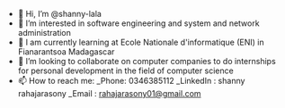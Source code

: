 - 👋 Hi, I’m @shanny-lala
- 👀 I’m interested in software engineering and system and network administration
- 🌱 I am currently learning at Ecole Nationale d'informatique (ENI) in Fianarantsoa Madagascar
- 💞️ I’m looking to collaborate on computer companies to do internships for personal development in the field of computer science
- 📫 How to reach me:
_Phone: 0346385112
_LinkedIn :
shanny rahajarasony
_Email : rahajarasony01@gmail.com

<!---
shanny-lala/shanny-lala is a ✨ special ✨ repository because its `README.md` (this file) appears on your GitHub profile.
You can click the Preview link to take a look at your changes.
--->
